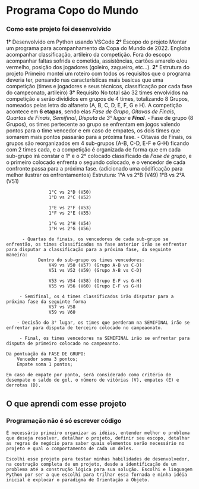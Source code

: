 # Programa Copo do Mundo

### Como este projeto foi desenvolvido

 **1°** Desenvolvido em Python usando VSCode
 **2°** Escopo do projeto
    Montar um programa para acompanhamento da Copa do Mundo de 2022. Engloba acompanhar classificação, artileiro da competição.
    Fora do escopo acompanhar faltas sofrida e cometida, assistências, cartões amarelo e/ou vermelho, posição dos jogadores (goleiro, zagueiro, etc...).
 **2°** Estrutura do projeto
    Primeiro montei um roteiro com todos os requisitos que o programa deveria ter, pensando nas características mais basicas que uma competição (times e jogadores e seus técnicos, classificação por cada fase do campeonato, artileiro)
**3°** Requisito
    No total são 32 times envolvidos na competição e serão divididos em grupos de 4 times, totalizando 8 Grupos, nomeados pelas letra do alfaneto (A, B, C, D, E, F, G e H).
    A competição acontece em **6 etapas**, sendo elas *Fase de Grupo*, *Oitavas de Finais*, *Quartas de Finais*, *Semifinal*, *Disputa de 3° lugar* e ***Final***.
         - Fase de grupo (8 Grupos), os times pertecente ao grupo se enfrentam em jogos valendo pontos para o time vencedor e em caso de empates, os dois times que somarem mais pontos passarão para a próxima fase.
         - Oitavas de Finais, os grupos são reorganizados em 4 sub-grupos (A-B, C-D, E-F e G-H) ficando com 2 times cada, e a competição é organizada de forma que em cada sub-grupo irá constar o 1° e o 2° colocado classificado da *Fase de grupo*, e o primeiro colocado enfrenta o segundo colocado, e o vencedor de cada confronte passa para a próxima fase. (adicionado uma códificação para melhor ilustrar os enfrentamentos)
                Estrutura:
                    1°A vs 2°B (V49)
                    1°B vs 2°A (V51)
                    
                    1°C vs 2°D (V50)
                    1°D vs 2°C (V52)
                    
                    1°E vs 2°F (V53)
                    1°F vs 2°E (V55)

                    1°G vs 2°H (V54)
                    1°H vs 2°G (V56)

          - Quartas de finais, os vencedores de cada sub-grupo se enfrentão, os times classificados na fase anterior irão se enfrentar para disputar a classificação para a próxima fase, da seguinte maneira:
                Dentro do sub-grupo os times vencedores:
                    V49 vs V50 (V57) (Grupo A-B vs C-D)
                    V51 vs V52 (V59) (Grupo A-B vs C-D)

                    V53 vs V54 (V58) (Grupo E-F vs G-H)
                    V55 vs V56 (V60) (Grupo E-F vs G-H)
        
         - Semifinal, os 4 times classificados irão disputar para a próxima fase da seguinte forma
                    V57 vs V58
                    V59 vs V60

        - Decisão do 3° lugar, os times que perderam na SEMIFINAL irão se enfrentar para disputa de terceiro colocado no campeaonato.

         - Final, os times vencedores na SEMIFINAL irão se enfrentar para disputa de primeiro colocado no campeoanto.
    
    Da pontuação da FASE DE GRUPO:
        Vencedor soma 3 pontos;
        Empate soma 1 pontos;

    Em caso de empate por ponto, será considerado como critério de desempate o saldo de gol, o número de vitórias (V), empates (E) e derrotas (D).

## O que aprendi com esse projeto

### Programação não é só escrever código
    É necessário primeiro organizar as idéias, entender melhor o problema que deseja resolver, detalhar o projeto, definir seu escopo, detalhar as regras de negócio para saber quais elementos serão necessário no projeto e qual o comportamento de cada um deles.

    Escolhi esse projeto para testar minhas habilidades de desenvolvedor, na costrução completa de um projeto, desde a identificação de um problema até a construção lógica para sua solução. Escolhi e linguagem Python por ser a que escolhi para trilhar essa fornada e minha idéia inicial é explocar o paradigma de Orientação a Objeto.
